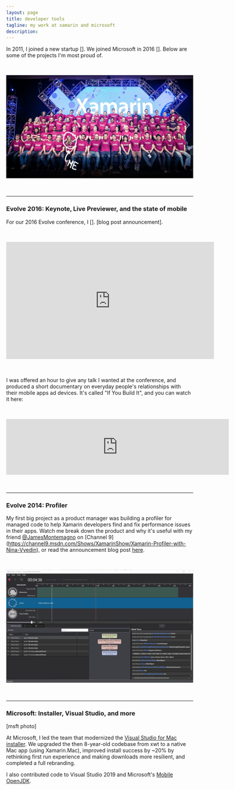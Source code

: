 ```yaml
---
layout: page
title: developer tools
tagline: my work at xamarin and microsoft
description: 
---
```


In 2011, I joined a new startup []. We joined Microsoft in 2016 []. Below are some of the projects I'm most proud of.

<br/>

<p align="center">
<img src="../assets/images/xam.jpg" alt="Xamarin_2013" width="700"/>
</p>

<br/>

---

### Evolve 2016: Keynote, Live Previewer, and the state of mobile

For our 2016 Evolve conference, I []. [blog post announcement]. 

<br/>

<p align="center">
<iframe width="560" height="315" src="https://www.youtube.com/embed/jgXCB51e4ak?start=1800" frameborder="0" allow="accelerometer; autoplay; clipboard-write; encrypted-media; gyroscope; picture-in-picture" allowfullscreen></iframe>
</p> 

<br/>

I was offered an hour to give any talk I wanted at the conference, and produced a short documentary on everyday people's relationships with their mobile apps ad devices. It's called "If You Build It", and you can watch it here:

<br/>

<p align="center">
<iframe src="https://vimeo.com/album/3937948/embed" width="600" allowfullscreen frameborder="0"></iframe>
</p>

<br/>

---

### Evolve 2014: Profiler

My first big project as a product manager was building a profiler for managed code to help Xamarin developers find and fix performance issues in their apps.  Watch me break down the product and why it's useful with my friend [@JamesMontemagno](https://twitter.com/JamesMontemagno) on [Channel 9] (https://channel9.msdn.com/Shows/XamarinShow/Xamarin-Profiler-with-Nina-Vyedin), or read the announcement blog post [here](https://devblogs.microsoft.com/xamarin/say-hello-to-the-xamarin-profiler/).

<br/>

<p align="center">
<img src="../assets/images/cycles-vs.png" alt="Profiler" width="600"/>
</p>

<br/>

---

### Microsoft: Installer, Visual Studio, and more

[msft photo]

At Microsoft, I led the team that modernized the [Visual Studio for Mac installer](https://www.youtube.com/watch?v=KMXm43LVNeY&ab_channel=ProgrammingKnowledge). We upgraded the then 8-year-old codebase from xwt to a native Mac app (using Xamarin.Mac), improved install success by ~20% by rethinking first run experience and making downloads more resilient, and completed a full rebranding. 

I also contributed code to Visual Studio 2019 and Microsoft's [Mobile OpenJDK](https://docs.microsoft.com/en-us/xamarin/android/get-started/installation/openjdk). 
